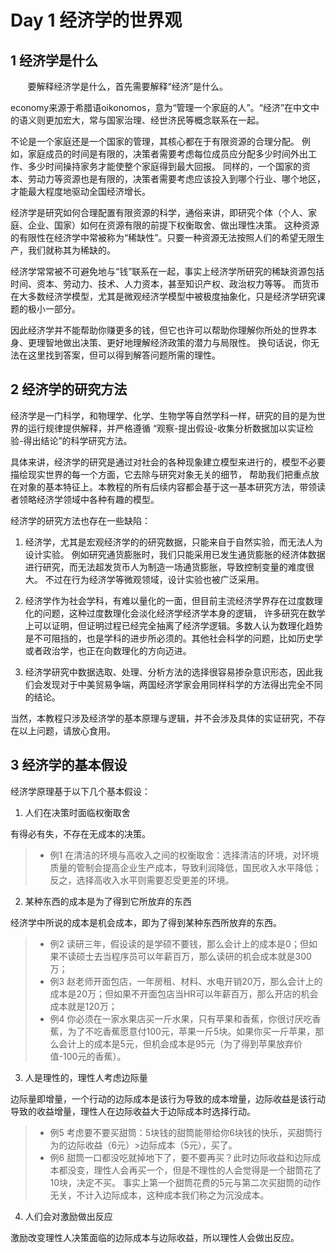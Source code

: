 # Day 1 经济学的世界观

## 1  经济学是什么

&#160; &#160; &#160; &#160;要解释经济学是什么，首先需要解释“经济”是什么。

economy来源于希腊语oikonomos，意为“管理一个家庭的人”。“经济”在中文中的语义则更加宏大，常与国家治理、经世济民等概念联系在一起。

不论是一个家庭还是一个国家的管理，其核心都在于有限资源的合理分配。
例如，家庭成员的时间是有限的，决策者需要考虑每位成员应分配多少时间外出工作、多少时间操持家务才能使整个家庭得到最大回报。
同样的，一个国家的资本、劳动力等资源也是有限的，决策者需要考虑应该投入到哪个行业、哪个地区，才能最大程度地驱动全国经济增长。

经济学是研究如何合理配置有限资源的科学，通俗来讲，即研究个体（个人、家庭、企业、国家）如何在资源有限的前提下权衡取舍、做出理性决策。
这种资源的有限性在经济学中常被称为“稀缺性”。只要一种资源无法按照人们的希望无限生产，我们就称其为稀缺的。

经济学常常被不可避免地与“钱”联系在一起，事实上经济学所研究的稀缺资源包括时间、资本、劳动力、技术、人力资本，甚至知识产权、政治权力等等。
而货币在大多数经济学模型，尤其是微观经济学模型中被极度抽象化，只是经济学研究课题的极小一部分。

因此经济学并不能帮助你赚更多的钱，但它也许可以帮助你理解你所处的世界本身、更理智地做出决策、更好地理解经济政策的潜力与局限性。
换句话说，你无法在这里找到答案，但可以得到解答问题所需的理性。

## 2  经济学的研究方法

 经济学是一门科学，和物理学、化学、生物学等自然学科一样，研究的目的是为世界的运行规律提供解释，并严格遵循
“观察-提出假设-收集分析数据加以实证检验-得出结论”的科学研究方法。

具体来讲，经济学的研究是通过对社会的各种现象建立模型来进行的，模型不必要描绘现实世界的每一个方面，它去除与研究对象无关的细节，
帮助我们把重点放在对象的基本特征上。本教程的所有后续内容都会基于这一基本研究方法，带领读者领略经济学领域中各种有趣的模型。

经济学的研究方法也存在一些缺陷：
1. 经济学，尤其是宏观经济学的的研究数据，只能来自于自然实验，而无法人为设计实验。
例如研究通货膨胀时，我们只能采用已发生通货膨胀的经济体数据进行研究，而无法超发货币人为制造一场通货膨胀，导致控制变量的难度很大。
不过在行为经济学等微观领域，设计实验也被广泛采用。

2. 经济学作为社会学科，有难以量化的一面，但目前主流经济学界存在过度数理化的问题，这种过度数理化会淡化经济学经济学本身的逻辑，
许多研究在数学上可以证明，但证明过程已经完全抽离了经济学逻辑。多数人认为数理化趋势是不可阻挡的，也是学科的进步所必须的。其他社会科学的问题，比如历史学或者政治学，也正在向数理化的方向迈进。

3. 经济学研究中数据选取、处理、分析方法的选择很容易掺杂意识形态，因此我们会发现对于中美贸易争端，两国经济学家会用同样科学的方法得出完全不同的结论。

当然，本教程只涉及经济学的基本原理与逻辑，并不会涉及具体的实证研究，不存在以上问题，请放心食用。

## 3  经济学的基本假设

经济学原理基于以下几个基本假设：

1. 人们在决策时面临权衡取舍

有得必有失，不存在无成本的决策。
>* 例1 在清洁的环境与高收入之间的权衡取舍：选择清洁的环境，对环境质量的管制会提高企业生产成本，导致利润降低，国民收入水平降低；
反之，选择高收入水平则需要忍受更差的环境。

2. 某种东西的成本是为了得到它所放弃的东西

经济学中所说的成本是机会成本，即为了得到某种东西所放弃的东西。
>* 例2 读研三年，假设读的是学硕不要钱，那么会计上的成本是0；但如果不读硕士去当程序员可以年薪百万，那么读研的机会成本就是300万；
>* 例3 赵老师开面包店，一年房租、材料、水电开销20万，那么会计上的成本是20万；但如果不开面包店当HR可以年薪百万，那么开店的机会成本就是120万；
>* 例4 你必须在一家水果店买一斤水果，只有苹果和香蕉，你很讨厌吃香蕉，为了不吃香蕉愿意付100元，苹果一斤5块。如果你买一斤苹果，那么会计上的成本是5元，但机会成本是95元（为了得到苹果放弃价值-100元的香蕉）。

3. 人是理性的，理性人考虑边际量

边际量即增量，一个行动的边际成本是该行为导致的成本增量，边际收益是该行动导致的收益增量，理性人在边际收益大于边际成本时选择行动。
>* 例5 考虑要不要买甜筒：5块钱的甜筒能带给你6块钱的快乐，买甜筒行为的边际收益（6元）>边际成本（5元），买了。
>* 例6 甜筒一口都没吃就掉地下了，要不要再买？此时边际收益和边际成本都没变，理性人会再买一个，但是不理性的人会觉得是一个甜筒花了10块，决定不买。
事实上第一个甜筒花费的5元与第二次买甜筒的动作无关，不计入边际成本，这种成本我们称之为沉没成本。

4. 人们会对激励做出反应

激励改变理性人决策面临的边际成本与边际收益，所以理性人会做出反应。
